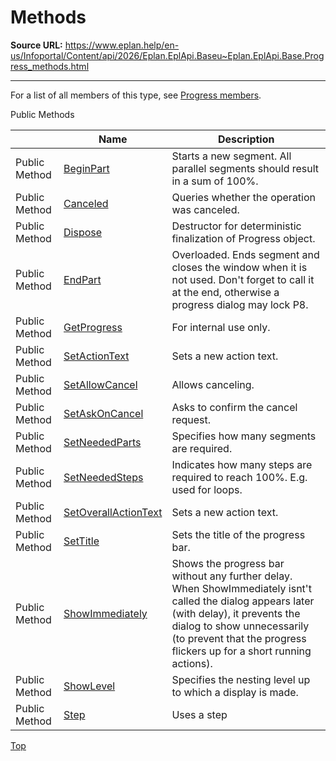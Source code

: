 # Methods

**Source URL:** https://www.eplan.help/en-us/Infoportal/Content/api/2026/Eplan.EplApi.Baseu~Eplan.EplApi.Base.Progress_methods.html

---

For a list of all members of this type, see [Progress members](Eplan.EplApi.Baseu~Eplan.EplApi.Base.Progress_members.html).

Public Methods

|  | Name | Description |
| --- | --- | --- |
| Public Method | [BeginPart](Eplan.EplApi.Baseu~Eplan.EplApi.Base.Progress~BeginPart.html) | Starts a new segment. All parallel segments should result in a sum of 100%. |
| Public Method | [Canceled](Eplan.EplApi.Baseu~Eplan.EplApi.Base.Progress~Canceled.html) | Queries whether the operation was canceled. |
| Public Method | [Dispose](Eplan.EplApi.Baseu~Eplan.EplApi.Base.Progress~Dispose().html) | Destructor for deterministic finalization of Progress object. |
| Public Method | [EndPart](Eplan.EplApi.Baseu~Eplan.EplApi.Base.Progress~EndPart.html) | Overloaded. Ends segment and closes the window when it is not used. Don't forget to call it at the end, otherwise a progress dialog may lock P8. |
| Public Method | [GetProgress](Eplan.EplApi.Baseu~Eplan.EplApi.Base.Progress~GetProgress.html) | For internal use only. |
| Public Method | [SetActionText](Eplan.EplApi.Baseu~Eplan.EplApi.Base.Progress~SetActionText.html) | Sets a new action text. |
| Public Method | [SetAllowCancel](Eplan.EplApi.Baseu~Eplan.EplApi.Base.Progress~SetAllowCancel.html) | Allows canceling. |
| Public Method | [SetAskOnCancel](Eplan.EplApi.Baseu~Eplan.EplApi.Base.Progress~SetAskOnCancel.html) | Asks to confirm the cancel request. |
| Public Method | [SetNeededParts](Eplan.EplApi.Baseu~Eplan.EplApi.Base.Progress~SetNeededParts.html) | Specifies how many segments are required. |
| Public Method | [SetNeededSteps](Eplan.EplApi.Baseu~Eplan.EplApi.Base.Progress~SetNeededSteps.html) | Indicates how many steps are required to reach 100%. E.g. used for loops. |
| Public Method | [SetOverallActionText](Eplan.EplApi.Baseu~Eplan.EplApi.Base.Progress~SetOverallActionText.html) | Sets a new action text. |
| Public Method | [SetTitle](Eplan.EplApi.Baseu~Eplan.EplApi.Base.Progress~SetTitle.html) | Sets the title of the progress bar. |
| Public Method | [ShowImmediately](Eplan.EplApi.Baseu~Eplan.EplApi.Base.Progress~ShowImmediately.html) | Shows the progress bar without any further delay. When ShowImmediately isnt't called the dialog appears later (with delay), it prevents the dialog to show unnecessarily (to prevent that the progress flickers up for a short running actions). |
| Public Method | [ShowLevel](Eplan.EplApi.Baseu~Eplan.EplApi.Base.Progress~ShowLevel.html) | Specifies the nesting level up to which a display is made. |
| Public Method | [Step](Eplan.EplApi.Baseu~Eplan.EplApi.Base.Progress~Step.html) | Uses a step |

[Top](#top)
